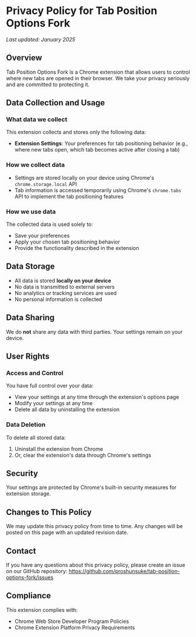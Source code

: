 # Privacy Policy for Tab Position Options Fork

*Last updated: January 2025*

## Overview

Tab Position Options Fork is a Chrome extension that allows users to control where new tabs are opened in their browser. We take your privacy seriously and are committed to protecting it.

## Data Collection and Usage

### What data we collect

This extension collects and stores only the following data:

- **Extension Settings**: Your preferences for tab positioning behavior (e.g., where new tabs open, which tab becomes active after closing a tab)

### How we collect data

- Settings are stored locally on your device using Chrome's `chrome.storage.local` API
- Tab information is accessed temporarily using Chrome's `chrome.tabs` API to implement the tab positioning features

### How we use data

The collected data is used solely to:
- Save your preferences
- Apply your chosen tab positioning behavior
- Provide the functionality described in the extension

## Data Storage

- All data is stored **locally on your device**
- No data is transmitted to external servers
- No analytics or tracking services are used
- No personal information is collected

## Data Sharing

We do **not** share any data with third parties. Your settings remain on your device.

## User Rights

### Access and Control

You have full control over your data:
- View your settings at any time through the extension's options page
- Modify your settings at any time
- Delete all data by uninstalling the extension

### Data Deletion

To delete all stored data:
1. Uninstall the extension from Chrome
2. Or, clear the extension's data through Chrome's settings

## Security

Your settings are protected by Chrome's built-in security measures for extension storage.

## Changes to This Policy

We may update this privacy policy from time to time. Any changes will be posted on this page with an updated revision date.

## Contact

If you have any questions about this privacy policy, please create an issue on our GitHub repository:
https://github.com/proshunsuke/tab-position-options-fork/issues

## Compliance

This extension complies with:
- Chrome Web Store Developer Program Policies
- Chrome Extension Platform Privacy Requirements